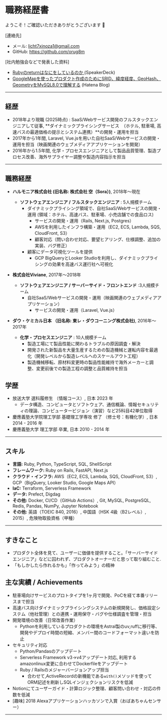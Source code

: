 # 職務経歴書
ようこそ！ご確認いただきありがとうございます :raised_hands:

[連絡先]
- メール: licht7xinoza1@gmail.com
- GitHub: https://github.com/orug8m  

[社内勉強会などで発表した資料]
- [Rubyのreturnはなにをしているのか
](https://speakerdeck.com/orug8m/rubyfalsereturnhananiwositeirufalseka) (SpeakerDeck)
- [GoogleMapを使ったプロダクト作成のためにSRID、緯度経度、GeoHash、GeometryをMySQL8.0で理解する](https://orug8m.hatenablog.com/entry/mysql_8_geo_functions) (Hatena Blog)
---

## 経歴
- 2018年より現職 (2025時点) : SaaS/Webサービス開発のフルスタックエンジニアして従事, **ダイナミックプライシングサービス　（ホテル, 駐車場, 高速バスの最適価格の提示とシステム連携）**の開発・運用を担当
- 2017年から1年間, Laravel, Vue.jsを用いた自社SaaS/Webサービスの開発・運用を担当（映画関連のウェブメディアアプリケーションを開発）
- 2016年から1.5年間, 化学・プロセスエンジニアとして製品品質管理、製造プロセス改善、海外サプライヤー調整や製造内容指示を担当

---

## 職務経歴
- **ハルモニア株式会社 (旧名称: 株式会社 空（Sora）)**, 2018年〜現在  
  - **ソフトウェアエンジニア / フルスタックエンジニア** : 5人規模チーム
    - ダイナミックプライシング領域で、自社SaaS/Webサービスの開発・運用 (領域：ホテル、高速バス、駐車場、小売店舗での食品ロス)
      - サービスの開発・運用（Rails, Next.js, Postgres）
      - AWSを利用したインフラ構築・運用（EC2, ECS, Lambda, SQS, CloudFront, S3）
      - 顧客対応（問い合わせ対応、要望ヒアリング、仕様調整、追加の実装、バグ修正）
    - 顧客にデータ可視化ツールを提供
      - GCP BigQueryとLooker Studioを利用し、ダイナミックプライシングの効果を高速バス運行社へ可視化

- **株式会社Viviane**, 2017年〜2018年  
  - **ソフトウェアエンジニア / サーバーサイド・フロントエンド** :3人規模チーム
    - 自社SaaS/Webサービスの開発・運用（映画関連のウェブメディアアプリケーション）
      - サービスの開発・運用（Laravel, Vue.js）

- **ダウ・ケミカル日本 （旧名称: 東レ・ダウコーニング株式会社)**, 2016年〜2017年  
  - **化学・プロセスエンジニア** : 10人規模チーム
    - 製造工場にて製品性能に関わるトラブルの原因調査・解決
    - 開発された新製品を大量生産するための製造機械と運転内容を最適化（開発レベルから製造レベルへのスケールアウト工程）
    - 製造機械移転、原材料変更時の製品性能維持で海外メーカーと調整、変更前後での製造工程の調整と品質維持を担当

## 学歴
- 放送大学 選科履修生 （情報コース）, 日本 2023 年
  - データ構造、コンピュータとソフトウェア、通信概論、情報セキュリティの理論、コンピュータービジョン（演習）など25科目42単位取得
- 慶應義塾大学院理工学部 基礎理工学専攻 修了 （修士号：有機化学）, 日本 2014 - 2016 年  
- 慶應義塾大学 理工学部 卒業, 日本 2010 - 2014 年

---

## スキル
- **言語:** Ruby, Python, TypeScript, SQL, ShellScript
- **フレームワーク:** Ruby on Rails, FastAPI, Next.js
- **クラウド・インフラ:** AWS（EC2, ECS, Lambda, SQS, CloudFront, S3）, GCP（BigQuery, Looker Studio, Google Maps API）
- **IaC:** Terraform, Serverless Framework
- **データ:** Prefect, Digdag
- **その他:** Docker, CI/CD（GitHub Actions）, Git, MySQL, PostgreSQL, Redis, Pandas, NumPy, Jupyter Notebook
- **その他:** 英語（TOEIC 840, 2016）, 中国語（HSK 4級（B2レベル）, 2015）, 危険物取扱資格（甲種）

---

## すきなこと
- プロダクト全体を見て、ユーザーに価値を提供すること。「サーバーサイドエンジニア」などに囚われず、プロダクトオーナーだと思って取り組むこと.
- 「もしかしたら作れるかも」「作ってみよう」の精神


## 主な実績 / Achievements
- 駐車場向けサービスのプロトタイプを1ヶ月で開発、PoCを経て本番リリースまで担当
- 高速バス向けダイナミックプライシングシステムの新規開発し、価格設定システム（他社管理）との連携・運用保守・バグや仕様調査を管理・担当
- 開発環境の改善（日常改善作業）
  - Pythonを利用しているプロダクトの環境をAstral製のuv,ruffに移行等、開発やデプロイ時間の短縮、メンバー間のコードフォーマット違いを防止
- セキュリティ対応
  - Python/Pandasのアップデート
  - Serverless Framework v3→v4アップデート対応, 利用するamazonlinux変更に合わせてDockerfileをアップデート
  - Ruby / Railsのメジャーバージョンアップ担当
    - 合わせて,ActiveRecordの新機能である`with()`メソッドを使ってORM記述を刷新しSQLインジェクションリスクを低減  
- Notionにてユーザーガイド・計算ロジック整理、顧客問い合わせ・対応の件数を低減    
- [趣味] 2018 Alexaアプリケーションハッカソンで入賞（おばあちゃんセンサー）  

---

